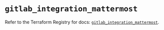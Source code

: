 # `gitlab_integration_mattermost`

Refer to the Terraform Registry for docs: [`gitlab_integration_mattermost`](https://registry.terraform.io/providers/gitlabhq/gitlab/17.5.0/docs/resources/integration_mattermost).
